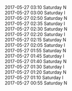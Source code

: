 2017-05-27 03:10 Saturday  N  
2017-05-27 03:00 Saturday  I  
2017-05-27 02:50 Saturday  N  
2017-05-27 02:35 Saturday  I  
2017-05-27 02:30 Saturday  N  
2017-05-27 02:20 Saturday  I  
2017-05-27 02:15 Saturday  N  
2017-05-27 02:05 Saturday  I  
2017-05-27 01:55 Saturday  N  
2017-05-27 01:45 Saturday  I  
2017-05-27 01:40 Saturday  N  
2017-05-27 01:30 Saturday  I  
2017-05-27 01:20 Saturday  N  
2017-05-27 01:10 Saturday  I  
2017-05-27 00:55 Saturday  N  
